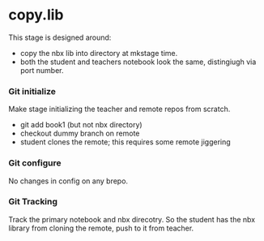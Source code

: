 # copy.lib

This stage is designed around:
- copy the nbx lib into directory at mkstage time.
- both the student and teachers notebook look the same, distingiugh via port number.

### Git initialize
Make stage initializing the teacher and remote repos from scratch.
 - git add book1 (but not nbx directory)
 - checkout dummy branch on remote
 - student clones the remote; this requires some remote jiggering
 

### Git configure
No changes in config on any brepo.

### Git Tracking
Track the primary notebook and nbx direcotry. So the student has the nbx library from cloning the remote, push to it from teacher.
 



